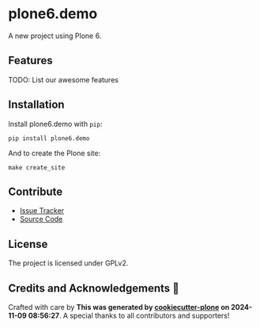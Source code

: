 # plone6.demo

A new project using Plone 6.

## Features

TODO: List our awesome features

## Installation

Install plone6.demo with `pip`:

```shell
pip install plone6.demo
```
And to create the Plone site:

```shell
make create_site
```

## Contribute

- [Issue Tracker](https://github.com/collective/plone6.demo/issues)
- [Source Code](https://github.com/collective/plone6.demo/)

## License

The project is licensed under GPLv2.

## Credits and Acknowledgements 🙏

Crafted with care by **This was generated by [cookiecutter-plone](https://github.com/plone/cookieplone-templates/backend_addon) on 2024-11-09 08:56:27**. A special thanks to all contributors and supporters!
